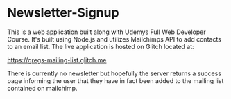# Newsletter-Signup

This is a web application built along with Udemys Full Web Developer Course. 
It's built using Node.js and utilizes Mailchimps API to add contacts to an email list. The live application is hosted on Glitch located at:

https://gregs-mailing-list.glitch.me

There is currently no newsletter but hopefully the server returns a success page informing the user that they have in fact been added to the mailing list contained on mailchimp.
